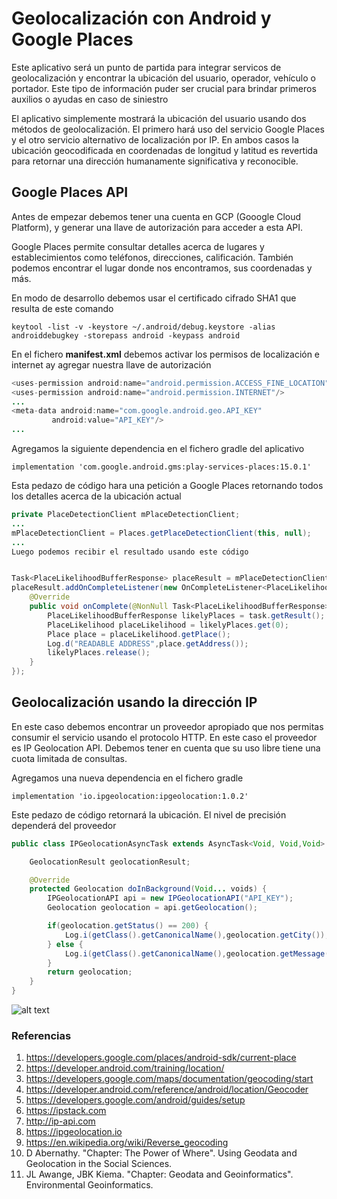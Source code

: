 # Geolocalización con Android y Google Places

Este aplicativo será un punto de partida para integrar servicos de geolocalización y encontrar la ubicación del usuario, operador, vehículo o portador. Este tipo de información puder ser crucial para brindar primeros auxilios o ayudas en caso de siniestro

El aplicativo simplemente mostrará la ubicación del usuario usando dos métodos de geolocalización. El primero hará uso del servicio Google Places y el otro servicio alternativo de localización por IP. En ambos casos la ubicación geocodificada en coordenadas de longitud y latitud es revertida para retornar una dirección humanamente significativa y reconocible.

## Google Places API
Antes de empezar debemos tener una cuenta en GCP (Gooogle Cloud Platform), y generar una llave de autorización para acceder a esta API.

Google Places permite consultar detalles acerca de lugares y establecimientos como teléfonos, direcciones, calificación. También podemos encontrar el lugar donde nos encontramos, sus coordenadas y más.

En modo de desarrollo debemos usar el certificado cifrado SHA1 que resulta de este comando

`keytool -list -v -keystore ~/.android/debug.keystore -alias androiddebugkey -storepass android -keypass android`

En el fichero **manifest.xml** debemos activar los permisos de localización e internet ay agregar nuestra llave de autorización
```java
<uses-permission android:name="android.permission.ACCESS_FINE_LOCATION"/>
<uses-permission android:name="android.permission.INTERNET"/>
...
<meta-data android:name="com.google.android.geo.API_KEY"
         android:value="API_KEY"/>
...
```
Agregamos la siguiente dependencia en el fichero gradle del aplicativo

`implementation 'com.google.android.gms:play-services-places:15.0.1'`

Esta pedazo de código hara una petición a Google Places retornando todos los detalles acerca de la ubicación actual

```java
private PlaceDetectionClient mPlaceDetectionClient;
...
mPlaceDetectionClient = Places.getPlaceDetectionClient(this, null);
...
Luego podemos recibir el resultado usando este código


Task<PlaceLikelihoodBufferResponse> placeResult = mPlaceDetectionClient.getCurrentPlace(null);
placeResult.addOnCompleteListener(new OnCompleteListener<PlaceLikelihoodBufferResponse>() {
    @Override
    public void onComplete(@NonNull Task<PlaceLikelihoodBufferResponse> task) {
        PlaceLikelihoodBufferResponse likelyPlaces = task.getResult();
        PlaceLikelihood placeLikelihood = likelyPlaces.get(0);
        Place place = placeLikelihood.getPlace();
        Log.d("READABLE ADDRESS",place.getAddress());
        likelyPlaces.release();
    }
});
```

## Geolocalización usando la dirección IP
En este caso debemos encontrar un proveedor apropiado que nos permitas consumir el servicio usando el protocolo HTTP. En este caso el proveedor es IP Geolocation API. Debemos tener en cuenta que su uso libre tiene una cuota limitada de consultas.

Agregamos una nueva dependencia en el fichero gradle

`implementation 'io.ipgeolocation:ipgeolocation:1.0.2'`

Este pedazo de código retornará la ubicación. El nivel de precisión dependerá del proveedor

```java
public class IPGeolocationAsyncTask extends AsyncTask<Void, Void,Void> {

    GeolocationResult geolocationResult;

    @Override
    protected Geolocation doInBackground(Void... voids) {
        IPGeolocationAPI api = new IPGeolocationAPI("API_KEY");
        Geolocation geolocation = api.getGeolocation();

        if(geolocation.getStatus() == 200) {
            Log.i(getClass().getCanonicalName(),geolocation.getCity());
        } else {
            Log.i(getClass().getCanonicalName(),geolocation.getMessage());
        }
        return geolocation;
    }
}
```

![alt text](https://s3-us-west-2.amazonaws.com/py4hacaller/device-2018-09-11.png)

### Referencias
1. https://developers.google.com/places/android-sdk/current-place
2. https://developer.android.com/training/location/
3. https://developers.google.com/maps/documentation/geocoding/start
4. https://developer.android.com/reference/android/location/Geocoder
5. https://developers.google.com/android/guides/setup
6. https://ipstack.com
7. http://ip-api.com
8. https://ipgeolocation.io
9. https://en.wikipedia.org/wiki/Reverse_geocoding
10. D Abernathy. "Chapter: The Power of Where". Using Geodata and Geolocation in the Social Sciences.
11. JL Awange, JBK Kiema. "Chapter: Geodata and Geoinformatics". Environmental Geoinformatics.